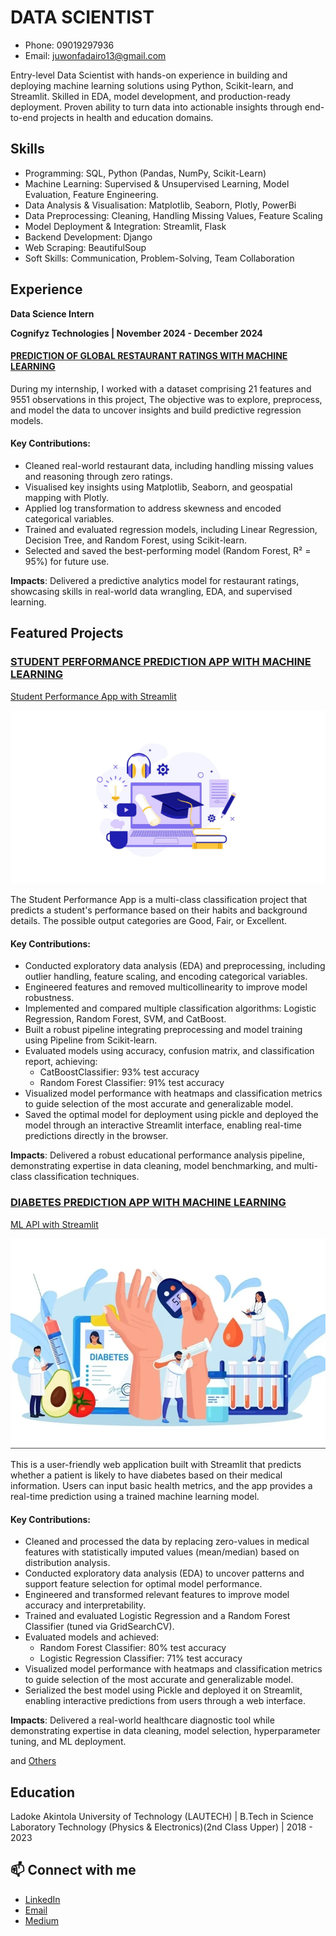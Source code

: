 # DATA SCIENTIST
- Phone: 09019297936
- Email: juwonfadairo13@gmail.com

Entry-level Data Scientist with hands-on experience in building and deploying machine learning solutions using Python, Scikit-learn, and Streamlit. Skilled in EDA, model development, and production-ready deployment. Proven ability to turn data into actionable insights through end-to-end projects in health and education domains.

## Skills
- Programming: SQL, Python (Pandas, NumPy, Scikit-Learn)
- Machine Learning: Supervised & Unsupervised Learning, Model Evaluation, Feature Engineering.
- Data Analysis & Visualisation: Matplotlib, Seaborn, Plotly, PowerBi
- Data Preprocessing: Cleaning, Handling Missing Values, Feature Scaling
- Model Deployment & Integration: Streamlit, Flask
- Backend Development: Django
- Web Scraping: BeautifulSoup
- Soft Skills: Communication, Problem-Solving, Team Collaboration

## Experience
**Data Science Intern**

**Cognifyz Technologies | November 2024 - December 2024**
#### [PREDICTION OF GLOBAL RESTAURANT RATINGS WITH MACHINE LEARNING](https://github.com/Jaywestty/Restuarant-rating-Capstone-Project.git)
During my internship, I worked with a dataset comprising 21 features and 9551 observations in this project, The objective was to explore, preprocess, and model the data to uncover insights and build predictive regression models.

#### Key Contributions:
- Cleaned real-world restaurant data, including handling missing values and reasoning through zero ratings.
- Visualised key insights using Matplotlib, Seaborn, and geospatial mapping with Plotly.
- Applied log transformation to address skewness and encoded categorical variables.
- Trained and evaluated regression models, including Linear Regression, Decision Tree, and Random Forest, using Scikit-learn.
- Selected and saved the best-performing model (Random Forest, R² = 95%) for future use.

**Impacts**: Delivered a predictive analytics model for restaurant ratings, showcasing skills in real-world data wrangling, EDA, and supervised learning.

## Featured Projects
### [STUDENT PERFORMANCE PREDICTION APP WITH MACHINE LEARNING](https://github.com/Jaywestty/Student-Performance.git)
[Student Performance App with Streamlit](https://student-performannce.streamlit.app/)

<p align="center">
  <img src="images/stperfom.png" width="600"/>
</p>

 The Student Performance App is a multi-class classification project that predicts a student's performance based on their habits and background details. The possible output categories are Good, Fair, or Excellent.
 
#### Key Contributions:
  - Conducted exploratory data analysis (EDA) and preprocessing, including outlier handling, feature scaling, and encoding categorical variables.
  - Engineered features and removed multicollinearity to improve model robustness.
  - Implemented and compared multiple classification algorithms: Logistic Regression, Random Forest, SVM, and CatBoost.
  - Built a robust pipeline integrating preprocessing and model training using Pipeline from Scikit-learn.
  - Evaluated models using accuracy, confusion matrix, and classification report, achieving:
      - CatBoostClassifier: 93% test accuracy
      - Random Forest Classifier: 91% test accuracy
  - Visualized model performance with heatmaps and classification metrics to guide selection of the most accurate and generalizable model.
  - Saved the optimal model for deployment using pickle and deployed the model through an interactive Streamlit interface, enabling real-time predictions directly in the browser.

**Impacts**: Delivered a robust educational performance analysis pipeline, demonstrating expertise in data cleaning, model benchmarking, and multi-class classification techniques.
  
### [DIABETES PREDICTION APP WITH MACHINE LEARNING](https://github.com/Jaywestty/DIABETES-MACHINE-LEARNING-PREDICTION-APP.git)

[ML API with Streamlit](https://jaywestty-diabetes-machine-learning-prediction-app-app-pnu8yg.streamlit.app/)
<p align="center">
  <img src="images/Dbimage.png" width="600"/>
</p>
  
This is a user-friendly web application built with Streamlit that predicts whether a patient is likely to have diabetes based on their medical information. Users can input basic health metrics, and the app provides a real-time prediction using a trained machine learning model.

#### Key Contributions:
- Cleaned and processed the data by replacing zero-values in medical features with statistically imputed values (mean/median) based on distribution analysis.
- Conducted exploratory data analysis (EDA) to uncover patterns and support feature selection for optimal model performance.
- Engineered and transformed relevant features to improve model accuracy and interpretability.
- Trained and evaluated Logistic Regression and a Random Forest Classifier (tuned via GridSearchCV).
- Evaluated models and achieved:
     - Random Forest Classifier: 80% test accuracy
     - Logistic Regression Classifier: 71% test accuracy
- Visualized model performance with heatmaps and classification metrics to guide selection of the most accurate and generalizable model.
- Serialized the best model using Pickle and deployed it on Streamlit, enabling interactive predictions from users through a web interface.

**Impacts**: Delivered a real-world healthcare diagnostic tool while demonstrating expertise in data cleaning, model selection, hyperparameter tuning, and ML deployment.

and [Others](https://github.com/Jaywestty)

## Education

Ladoke Akintola University of Technology (LAUTECH) | B.Tech in Science Laboratory Technology (Physics & Electronics)(2nd Class Upper) | 2018 - 2023

## 📫 Connect with me
- [LinkedIn](www.linkedin.com/in/oluwajuwon-f-27b132248)
- [Email](juwonfadairo13@gmail.com)
- [Medium](https://medium.com/@juwonfadairo13)
